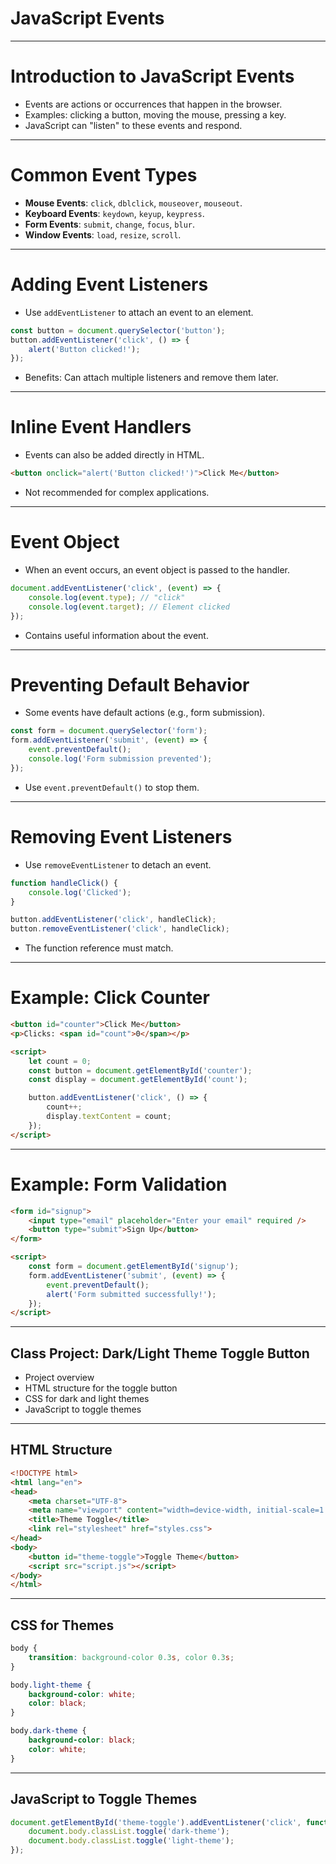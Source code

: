 
# JavaScript Events

---

# Introduction to JavaScript Events

- Events are actions or occurrences that happen in the browser.
- Examples: clicking a button, moving the mouse, pressing a key.
- JavaScript can "listen" to these events and respond.

---

# Common Event Types

- **Mouse Events**: `click`, `dblclick`, `mouseover`, `mouseout`.
- **Keyboard Events**: `keydown`, `keyup`, `keypress`.
- **Form Events**: `submit`, `change`, `focus`, `blur`.
- **Window Events**: `load`, `resize`, `scroll`.

---

# Adding Event Listeners

- Use `addEventListener` to attach an event to an element.

```javascript
const button = document.querySelector('button');
button.addEventListener('click', () => {
    alert('Button clicked!');
});
```

- Benefits: Can attach multiple listeners and remove them later.

---

# Inline Event Handlers

- Events can also be added directly in HTML.

```html
<button onclick="alert('Button clicked!')">Click Me</button>
```

- Not recommended for complex applications.

---

# Event Object

- When an event occurs, an event object is passed to the handler.

```javascript
document.addEventListener('click', (event) => {
    console.log(event.type); // "click"
    console.log(event.target); // Element clicked
});
```

- Contains useful information about the event.

---

# Preventing Default Behavior

- Some events have default actions (e.g., form submission).

```javascript
const form = document.querySelector('form');
form.addEventListener('submit', (event) => {
    event.preventDefault();
    console.log('Form submission prevented');
});
```

- Use `event.preventDefault()` to stop them.

---

# Removing Event Listeners

- Use `removeEventListener` to detach an event.

```javascript
function handleClick() {
    console.log('Clicked');
}

button.addEventListener('click', handleClick);
button.removeEventListener('click', handleClick);
```

- The function reference must match.

---

# Example: Click Counter

```html
<button id="counter">Click Me</button>
<p>Clicks: <span id="count">0</span></p>

<script>
    let count = 0;
    const button = document.getElementById('counter');
    const display = document.getElementById('count');

    button.addEventListener('click', () => {
        count++;
        display.textContent = count;
    });
</script>
```

---

# Example: Form Validation

```html
<form id="signup">
    <input type="email" placeholder="Enter your email" required />
    <button type="submit">Sign Up</button>
</form>

<script>
    const form = document.getElementById('signup');
    form.addEventListener('submit', (event) => {
        event.preventDefault();
        alert('Form submitted successfully!');
    });
</script>
```

---

## Class Project: Dark/Light Theme Toggle Button

- Project overview
- HTML structure for the toggle button
- CSS for dark and light themes
- JavaScript to toggle themes

---

## HTML Structure

```html
<!DOCTYPE html>
<html lang="en">
<head>
    <meta charset="UTF-8">
    <meta name="viewport" content="width=device-width, initial-scale=1.0">
    <title>Theme Toggle</title>
    <link rel="stylesheet" href="styles.css">
</head>
<body>
    <button id="theme-toggle">Toggle Theme</button>
    <script src="script.js"></script>
</body>
</html>
```

---

## CSS for Themes

```css
body {
    transition: background-color 0.3s, color 0.3s;
}

body.light-theme {
    background-color: white;
    color: black;
}

body.dark-theme {
    background-color: black;
    color: white;
}
```

---

## JavaScript to Toggle Themes

```javascript
document.getElementById('theme-toggle').addEventListener('click', function() {
    document.body.classList.toggle('dark-theme');
    document.body.classList.toggle('light-theme');
});
```

